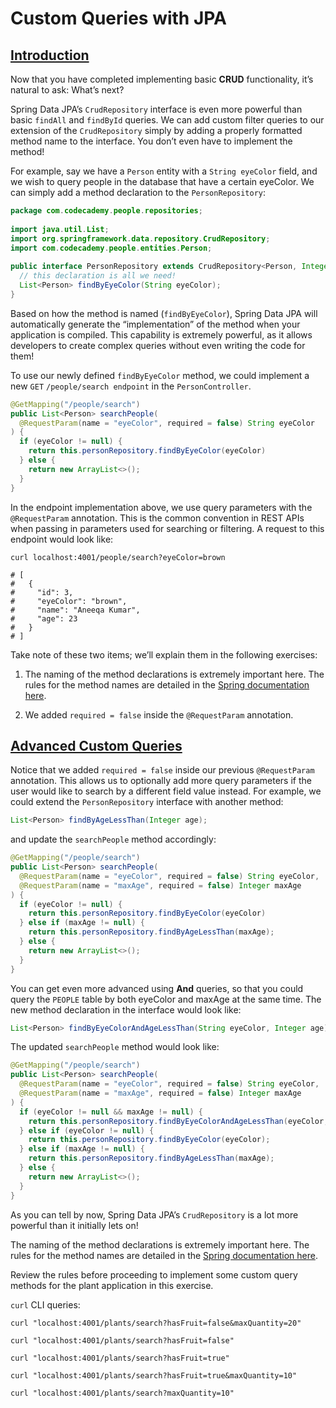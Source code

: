 # Custom Queries with JPA

## [Introduction](https://www.codecademy.com/courses/learn-spring/lessons/spring-custom-queries-with-jpa/exercises/introduction-custom-queries)

Now that you have completed implementing basic **CRUD** functionality, it’s natural to ask: What’s next?

Spring Data JPA’s `CrudRepository` interface is even more powerful than basic `findAll` and `findById` queries. 
We can add custom filter queries to our extension of the `CrudRepository` simply by adding a properly formatted method name to the interface. 
You don’t even have to implement the method!

For example, say we have a `Person` entity with a `String eyeColor` field, and we wish to query people in the database that have a certain eyeColor. 
We can simply add a method declaration to the `PersonRepository`:
```java
package com.codecademy.people.repositories;
 
import java.util.List;
import org.springframework.data.repository.CrudRepository;
import com.codecademy.people.entities.Person;
 
public interface PersonRepository extends CrudRepository<Person, Integer> {
  // this declaration is all we need!
  List<Person> findByEyeColor(String eyeColor); 
}
```

Based on how the method is named (`findByEyeColor`), Spring Data JPA will automatically generate the “implementation” of the method 
when your application is compiled. 
This capability is extremely powerful, as it allows developers to create complex queries without even writing the code for them!

To use our newly defined `findByEyeColor` method, we could implement a new `GET` `/people/search endpoint` in the `PersonController`.
```java
@GetMapping("/people/search")
public List<Person> searchPeople(
  @RequestParam(name = "eyeColor", required = false) String eyeColor
) {
  if (eyeColor != null) {
    return this.personRepository.findByEyeColor(eyeColor)
  } else {
    return new ArrayList<>();
  }
}
```

In the endpoint implementation above, we use query parameters with the `@RequestParam` annotation. 
This is the common convention in REST APIs when passing in parameters used for searching or filtering. 
A request to this endpoint would look like:
```
curl localhost:4001/people/search?eyeColor=brown
 
# [
#   {
#     "id": 3,
#     "eyeColor": "brown",
#     "name": "Aneeqa Kumar",
#     "age": 23
#   }
# ]
```

Take note of these two items; we’ll explain them in the following exercises:

1. The naming of the method declarations is extremely important here. 
The rules for the method names are detailed in the 
[Spring documentation here](https://docs.spring.io/spring-data/jpa/docs/current/reference/html/#jpa.query-methods.query-creation).

2. We added `required = false` inside the `@RequestParam` annotation.

## [Advanced Custom Queries](https://www.codecademy.com/courses/learn-spring/lessons/spring-custom-queries-with-jpa/exercises/advanced-custom-queries)

Notice that we added `required = false` inside our previous `@RequestParam` annotation. 
This allows us to optionally add more query parameters if the user would like to search by a different field value instead. 
For example, we could extend the `PersonRepository` interface with another method:
```java
List<Person> findByAgeLessThan(Integer age);
```

and update the `searchPeople` method accordingly:

```java
@GetMapping("/people/search")
public List<Person> searchPeople(
  @RequestParam(name = "eyeColor", required = false) String eyeColor,
  @RequestParam(name = "maxAge", required = false) Integer maxAge 
) {
  if (eyeColor != null) {
    return this.personRepository.findByEyeColor(eyeColor)
  } else if (maxAge != null) {
    return this.personRepository.findByAgeLessThan(maxAge);
  } else {
    return new ArrayList<>();
  }
}
```

You can get even more advanced using **And** queries, so that you could query the `PEOPLE` table by both eyeColor and maxAge at the same time. 
The new method declaration in the interface would look like:
```java
List<Person> findByEyeColorAndAgeLessThan(String eyeColor, Integer age);
```

The updated `searchPeople` method would look like:
```java
@GetMapping("/people/search")
public List<Person> searchPeople(
  @RequestParam(name = "eyeColor", required = false) String eyeColor,
  @RequestParam(name = "maxAge", required = false) Integer maxAge 
) {
  if (eyeColor != null && maxAge != null) {
    return this.personRepository.findByEyeColorAndAgeLessThan(eyeColor, maxAge);
  } else if (eyeColor != null) {
    return this.personRepository.findByEyeColor(eyeColor);
  } else if (maxAge != null) {
    return this.personRepository.findByAgeLessThan(maxAge);
  } else {
    return new ArrayList<>();
  }
}
```

As you can tell by now, Spring Data JPA’s `CrudRepository` is a lot more powerful than it initially lets on!

The naming of the method declarations is extremely important here. 
The rules for the method names are detailed in the [Spring documentation here](https://docs.spring.io/spring-data/jpa/docs/current/reference/html/#jpa.query-methods.query-creation).

Review the rules before proceeding to implement some custom query methods for the plant application in this exercise.

`curl` CLI queries:
```
curl "localhost:4001/plants/search?hasFruit=false&maxQuantity=20"
 
curl "localhost:4001/plants/search?hasFruit=false"
 
curl "localhost:4001/plants/search?hasFruit=true"
 
curl "localhost:4001/plants/search?hasFruit=true&maxQuantity=10"
 
curl "localhost:4001/plants/search?maxQuantity=10"
```






